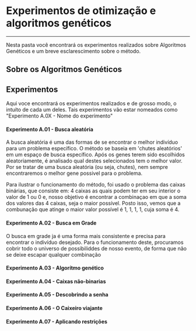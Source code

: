 # Experimentos de otimização e algoritmos genéticos
- - - -
Nesta pasta você encontrará os experimentos realizados sobre Algoritmos Genéticos e um breve esclarescimento sobre o método.

## Sobre os Algoritmos Genéticos

## Experimentos
Aqui voce encontrará os experimentos realizados e de grosso modo, o intuíto de cada um deles. Tais experimentos vão estar nomeados como "Experimento A.0X - Nome do experimento"

#### Experimento A.01 - Busca aleatória
A busca aleatória é uma das formas de se encontrar o melhor indivíduo para um problema específico. O método se baseia em 'chutes aleatórios' em um espaço de busca específico. 
Após os genes terem sido escolhidos aleatoriamente, é analisado qual destes selecionados tem o melhor valor.
Por se tratar de uma busca aleatória (ou seja, chutes), nem sempre encontraremos o melhor gene possivel para o problema.

Para ilustrar o funcionamento do método, foi usado o problema das caixas binárias, que consiste em:
4 caixas as quais podem ter em seu interior o valor de 1 ou 0 e, nosso objetivo é encontrar a combinaçao em que a soma dos valores das 4 caixas, seja o maior possível.
Posto isso, vemos que a combunação que atinge o maior valor possível é 1, 1, 1, 1, cuja soma é 4.

#### Experimento A.02 - Busca em Grade
O busca em grade ja é uma forma mais consistente e precisa para encontrar o indivíduo desejado.
Para o funcionamento deste, procuramos cobrir todo o universo de possibiliddes de nosso evento, de forma que não se deixe escapar qualquer combinação

#### Experimento A.03 - Algorítmo genético

#### Experimento A.04 - Caixas não-binarias 

#### Experimento A.05 - Descobrindo a senha

#### Experimento A.06 - O Caixeiro viajante

#### Experimento A.07 - Aplicando restrições